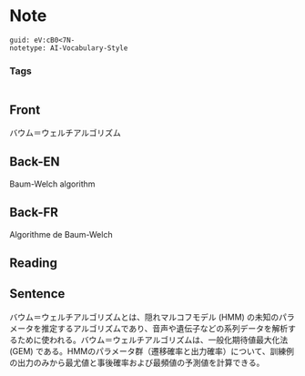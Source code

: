 # Note
```
guid: eV:cB0<7N-
notetype: AI-Vocabulary-Style
```

### Tags
```
```

## Front
バウム＝ウェルチアルゴリズム

## Back-EN
Baum-Welch algorithm

## Back-FR
Algorithme de Baum-Welch

## Reading


## Sentence
バウム＝ウェルチアルゴリズムとは、隠れマルコフモデル (HMM) の未知のパラメータを推定するアルゴリズムであり、音声や遺伝子などの系列データを解析するために使われる。バウム＝ウェルチアルゴリズムは、一般化期待値最大化法 (GEM) である。HMMのパラメータ群（遷移確率と出力確率）について、訓練例の出力のみから最尤値と事後確率および最頻値の予測値を計算できる。
